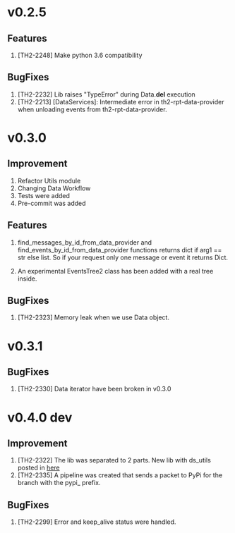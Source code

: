 
# v0.2.5

## Features
1. [TH2-2248] Make python 3.6 compatibility

## BugFixes
1. [TH2-2232] Lib raises "TypeError" during Data.__del__ execution
2. [TH2-2213] [DataServices]: Intermediate error in th2-rpt-data-provider when unloading events from th2-rpt-data-provider.


# v0.3.0

## Improvement
1. Refactor Utils module
2. Changing Data Workflow
3. Tests were added
4. Pre-commit was added

## Features
1. find_messages_by_id_from_data_provider and find_events_by_id_from_data_provider 
functions returns dict if arg1 == str else list. So if your request only one 
message or event it returns Dict.

2. An experimental EventsTree2 class has been added with a real tree inside.

## BugFixes
1. [TH2-2323] Memory leak when we use Data object.


# v0.3.1

## BugFixes
1. [TH2-2330] Data iterator have been broken in v0.3.0

# v0.4.0 dev

## Improvement
1. [TH2-2322] The lib was separated to 2 parts.
New lib with ds_utils posted in [here](https://github.com/th2-net/th2-data-services-utils)
2. [TH2-2335] A pipeline was created that sends a packet to PyPi for the branch with the pypi_ prefix.

## BugFixes
1. [TH2-2299] Error and keep_alive status were handled.